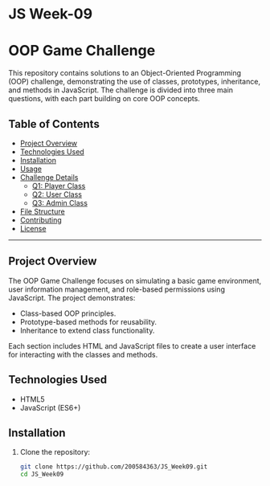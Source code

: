 # JS Week-09
# OOP Game Challenge

This repository contains solutions to an Object-Oriented Programming (OOP) challenge, demonstrating the use of classes, prototypes, inheritance, and methods in JavaScript. The challenge is divided into three main questions, with each part building on core OOP concepts. 

## Table of Contents
- [Project Overview](#project-overview)
- [Technologies Used](#technologies-used)
- [Installation](#installation)
- [Usage](#usage)
- [Challenge Details](#challenge-details)
  - [Q1: Player Class](#q1-player-class)
  - [Q2: User Class](#q2-user-class)
  - [Q3: Admin Class](#q3-admin-class)
- [File Structure](#file-structure)
- [Contributing](#contributing)
- [License](#license)

---

## Project Overview

The OOP Game Challenge focuses on simulating a basic game environment, user information management, and role-based permissions using JavaScript. The project demonstrates:
- Class-based OOP principles.
- Prototype-based methods for reusability.
- Inheritance to extend class functionality.

Each section includes HTML and JavaScript files to create a user interface for interacting with the classes and methods.

## Technologies Used
- HTML5
- JavaScript (ES6+)

## Installation

1. Clone the repository:
   ```bash
   git clone https://github.com/200584363/JS_Week09.git
   cd JS_Week09
